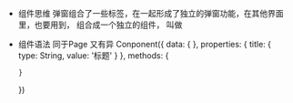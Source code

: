 - 组件思维
  弹窗组合了一些标签，在一起形成了独立的弹窗功能，在其他界面里，也要用到，
  组合成一个独立的组件， 叫做 <dialog />
  页面是由组件拼装而成的。

- 组件语法
  同于Page 又有异
  Conponent({
      data: { },
      properties: {
          <!-- 属性类型定义 -->
          title: {
              type: String,
              value: '标题'
          }
      },
      methods: {
          
      }
  })